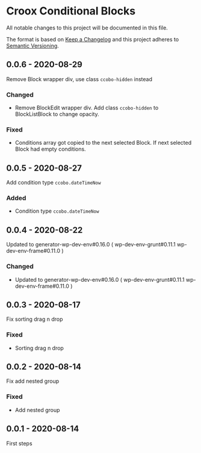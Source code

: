 # Croox Conditional Blocks

All notable changes to this project will be documented in this file.

The format is based on [Keep a Changelog](http://keepachangelog.com/)
and this project adheres to [Semantic Versioning](http://semver.org/).

## 0.0.6 - 2020-08-29
Remove Block wrapper div, use class `ccobo-hidden` instead

### Changed
- Remove BlockEdit wrapper div. Add class `ccobo-hidden` to BlockListBlock to change opacity.

### Fixed
- Conditions array got copied to the next selected Block. If next selected Block had empty conditions.

## 0.0.5 - 2020-08-27
Add condition type `ccobo.dateTimeNow`

### Added
- Condition type `ccobo.dateTimeNow`

## 0.0.4 - 2020-08-22
Updated to generator-wp-dev-env#0.16.0 ( wp-dev-env-grunt#0.11.1 wp-dev-env-frame#0.11.0 )

### Changed
- Updated to generator-wp-dev-env#0.16.0 ( wp-dev-env-grunt#0.11.1 wp-dev-env-frame#0.11.0 )

## 0.0.3 - 2020-08-17
Fix sorting drag n drop

### Fixed
- Sorting drag n drop

## 0.0.2 - 2020-08-14
Fix add nested group

### Fixed
- Add nested group

## 0.0.1 - 2020-08-14
First steps
